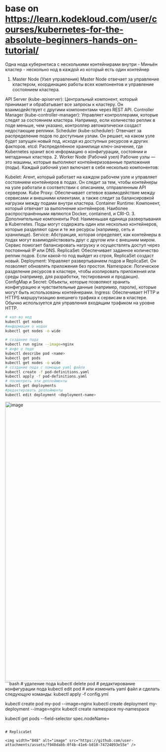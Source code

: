 # base on https://learn.kodekloud.com/user/courses/kubernetes-for-the-absolute-beginners-hands-on-tutorial/
Одна нода кубернетиса с несколькими контейнирами внутри - Миньён 
кластер - нескольно нод в каждой из который есть один контейнер

1. Master Node (Узел управления)
Master Node отвечает за управление кластером, координацию работы всех компонентов и управление состоянием кластера.

API Server (kube-apiserver): Центральный компонент, который принимает и обрабатывает все запросы к кластеру. Он взаимодействует с другими компонентами через REST API.
Controller Manager (kube-controller-manager): Управляет контроллерами, которые следят за состоянием кластера. Например, если количество реплик в поде меньше, чем указано, контроллер автоматически создаст недостающие реплики.
Scheduler (kube-scheduler): Отвечает за распределение подов по доступным узлам. Он решает, на каком узле будет запущен новый под, исходя из доступных ресурсов и других факторов.
etcd: Распределённое хранилище ключ-значение, где Kubernetes хранит всю информацию о конфигурации, состоянии и метаданных кластера.
2. Worker Node (Рабочий узел)
Рабочие узлы — это машины, которые выполняют контейнеризованные приложения (поды). Каждый рабочий узел включает в себя несколько компонентов:

Kubelet: Агент, который работает на каждом рабочем узле и управляет состоянием контейнеров в подах. Он следит за тем, чтобы контейнеры на узле работали в соответствии с описанием, отправленным API сервером.
Kube Proxy: Обеспечивает сетевое взаимодействие между сервисами и внешними клиентами, а также следит за балансировкой нагрузки между подами внутри кластера.
Container Runtime: Компонент, который отвечает за выполнение контейнеров. Наиболее распространёнными являются Docker, containerd, и CRI-O.
3. Дополнительные компоненты
Pod: Наименьшая единица развертывания в Kubernetes. Поды могут содержать один или несколько контейнеров, которые разделяют одни и те же ресурсы (например, сеть и хранилище).
Service: Абстракция, которая определяет, как контейнеры в подах могут взаимодействовать друг с другом или с внешним миром. Сервис помогает балансировать нагрузку и осуществлять доступ через постоянный IP или DNS.
ReplicaSet: Обеспечивает заданное количество реплик подов. Если какой-то под выйдет из строя, ReplicaSet создаст новый.
Deployment: Управляет развертыванием подов и ReplicaSet. Он позволяет обновлять приложения без простоя.
Namespace: Логическое разделение ресурсов в кластере, чтобы изолировать приложения или среды (например, для разработки, тестирования и продакшн).
ConfigMap и Secret: Объекты, которые позволяют хранить конфигурацию и чувствительные данные (например, пароли), которые могут быть использованы контейнерами.
Ingress: Обеспечивает HTTP и HTTPS маршрутизацию внешнего трафика к сервисам в кластере. Обычно используется для управления входящим трафиком на уровне HTTP.

```bash
# кол-во нод
kubectl get nodes
#информация о нодах
kubectl get nodes -o wide

# создание пода
kubectl run nginx --image=nginx
# инфо о поде
kubectl describe pod <name>
kubectl get pods 
kubectl get nodes -o wide
# создание пода с помощью yaml файла
kubectl create -f pod-definitions.yaml
kubectl apply -f pod-definitions.yaml
# посмотреть эти деплойменты
kubectl get deployments
#редактировать деплойменты
kubectl edit deployment <deployment-name>
```
<img width="905" alt="image" src="https://github.com/user-attachments/assets/dd3ac716-6433-4ccb-8d52-aed31771cce9" />
```bash
# удаление пода
kubectl delete pod <name>
# редактирование конфигурации пода
kubectl edit pod
# или изменить yaml файл и сделать следующую команды:
kubectl apply -f config.yml

kubectl create pod my-pod --image=nginx
kubectl create deployment my-deployment --image=nginx
kubectl create namespace my-namespace

kubectl get pods --field-selector spec.nodeName=<node-name>
```

# ReplicaSet

<img width="848" alt="image" src="https://github.com/user-attachments/assets/f940dabb-0f4b-41e6-b810-74724093e55e" />

